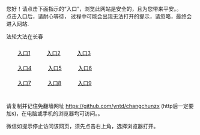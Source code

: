 您好！请点击下面指示的“入口”，浏览此网站是安全的，且为您带来平安。。 <br/>
点击入口后，请耐心等待， 过程中可能会出现无法打开的提示，请忽略，最终会进入网站. </br>

法轮大法在长春<br/>
<div style="padding:10px"><a style="margin:20px" target="_blank" href="https://d2izonfc1hkl26.cloudfront.net/2Qpsp?ylawm" id="ccLink1" rel="nofollow">入口1</a> <a target="_blank" style="margin:20px" href="https://d1vb52g3xqkdlg.cloudfront.net/2Qpsp?qvrboind" id="ccLink2" rel="nofollow">入口2</a> <a style="margin:20px" target="_blank" href="https://d1yjbqrwpj3o12.cloudfront.net/2Qpsp?msqzfzj" id="ccLink3" rel="nofollow">入口3</a></div>

<div style="padding:10px" ><a style="margin:20px" target="_blank" href="https://d2izonfc1hkl26.cloudfront.net/2Qpsp?ylawm" id="ccLink4" rel="nofollow">入口4</a> <a style="margin:20px" href="https://d1vb52g3xqkdlg.cloudfront.net/2Qpsp?qvrboind" target="_blank" id="ccLink5" rel="nofollow">入口5</a> <a style="margin:20px" href="https://d1yjbqrwpj3o12.cloudfront.net/2Qpsp?msqzfzj" target="_blank" id="ccLink6" rel="nofollow">入口6</a></div>

<div style="padding:10px"><a style="margin:20px" target="_blank" href="https://d2izonfc1hkl26.cloudfront.net/2Qpsp?ylawm" id="ccLink7" rel="nofollow">入口7</a> <a style="margin:20px" href="https://d1vb52g3xqkdlg.cloudfront.net/2Qpsp?qvrboind" target="_blank" id="ccLink8" rel="nofollow">入口8</a> <a style="margin:20px" target="_blank" href="https://d1yjbqrwpj3o12.cloudfront.net/2Qpsp?msqzfzj" id="ccLink9" rel="nofollow">入口9</a></div>

<br/>



请复制并记住免翻墙网址 https://github.com/yntd/changchunzx (http后一定要加s)，在电脑或手机的浏览器均可访问。。<br/>

微信如提示停止访问该网页，须先点击右上角，选择浏览器打开。
